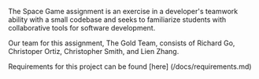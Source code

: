 The Space Game assignment is an exercise in a developer's teamwork ability with a small codebase and seeks to familiarize students with collaborative tools for software development.

Our team for this assignment, The Gold Team, consists of Richard Go, Christoper Ortiz, Christopher Smith, and Lien Zhang.

Requirements for this project can be found [here] (/docs/requirements.md)